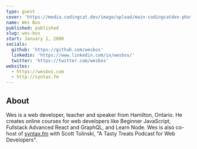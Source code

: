 ```yaml
---
type: guest
cover: 'https://media.codingcat.dev/image/upload/main-codingcatdev-photo/podcast-guest/wesbos'
name: Wes Bos
published: published
slug: wes-bos
start: January 1, 2000
socials:
  github: 'https://github.com/wesbos'
  linkedin: 'https://www.linkedin.com/in/wesbos/'
  twitter: 'https://twitter.com/wesbos'
websites:
  - https://wesbos.com
  - http://syntax.fm
---
```


## About

Wes is a web developer, teacher and speaker from Hamilton, Ontario. He creates online courses for web developers like Beginner JavaScript, Fullstack Advanced React and GraphQL, and Learn Node. Wes is also co-host of [syntax.fm](http://syntax.fm) with Scott Tolinski, "A Tasty Treats Podcast for Web Developers".

